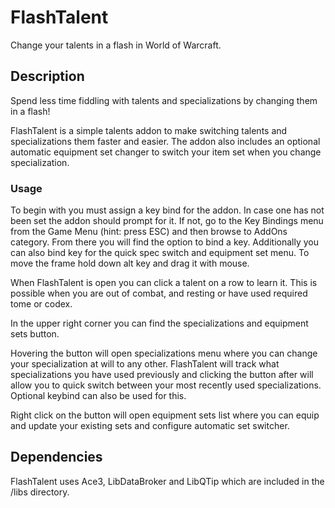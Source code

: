 # FlashTalent
Change your talents in a flash in World of Warcraft.

## Description
Spend less time fiddling with talents and specializations by changing them in a flash!

FlashTalent is a simple talents addon to make switching talents and specializations them faster and easier. The addon also includes an optional automatic equipment set changer to switch your item set when you change specialization.

### Usage
To begin with you must assign a key bind for the addon. In case one has not been set the addon should prompt for it. If not, go to the Key Bindings menu from the Game Menu (hint: press ESC) and then browse to AddOns category. From there you will find the option to bind a key. Additionally you can also bind key for the quick spec switch and equipment set menu. To move the frame hold down alt key and drag it with mouse.

When FlashTalent is open you can click a talent on a row to learn it. This is possible when you are out of combat, and resting or have used required tome or codex.

In the upper right corner you can find the specializations and equipment sets button.

Hovering the button will open specializations menu where you can change your specialization at will to any other. FlashTalent will track what specializations you have used previously and clicking the button after will allow you to quick switch between your most recently used specializations. Optional keybind can also be used for this.

Right click on the button will open equipment sets list where you can equip and update your existing sets and configure automatic set switcher.

## Dependencies
FlashTalent uses Ace3, LibDataBroker and LibQTip which are included in the /libs directory.
